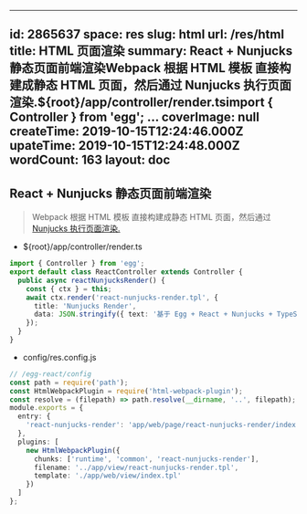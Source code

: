 
---
id: 2865637
space: res
slug: html
url: /res/html
title: HTML 页面渲染
summary: React + Nunjucks 静态页面前端渲染Webpack 根据 HTML 模板 直接构建成静态 HTML 页面，然后通过 Nunjucks 执行页面渲染.${root}/app/controller/render.tsimport { Controller } from 'egg'; ...
coverImage: null
createTime: 2019-10-15T12:24:46.000Z 
upateTime: 2019-10-15T12:24:48.000Z
wordCount: 163
layout: doc
---

## React + Nunjucks 静态页面前端渲染

> Webpack 根据 HTML 模板 直接构建成静态 HTML 页面，然后通过 [Nunjucks 执行页面渲染.](/egg-react/web)


- ${root}/app/controller/render.ts

```typescript
import { Controller } from 'egg';
export default class ReactController extends Controller {
  public async reactNunjucksRender() {
    const { ctx } = this;
    await ctx.render('react-nunjucks-render.tpl', { 
      title: 'Nunjucks Render',
      data: JSON.stringify({ text: '基于 Egg + React + Nunjucks + TypeScript + Mobx + Webpack Client Side Render' }) 
    });
  }
}
```

- config/res.config.js

```typescript
// /egg-react/config
const path = require('path');
const HtmlWebpackPlugin = require('html-webpack-plugin');
const resolve = (filepath) => path.resolve(__dirname, '..', filepath);
module.exports = {
  entry: {
    'react-nunjucks-render': 'app/web/page/react-nunjucks-render/index.tsx',
  },
  plugins: [
    new HtmlWebpackPlugin({
      chunks: ['runtime', 'common', 'react-nunjucks-render'],
      filename: '../app/view/react-nunjucks-render.tpl',
      template: './app/web/view/index.tpl'
    })
  ]
};
```

  